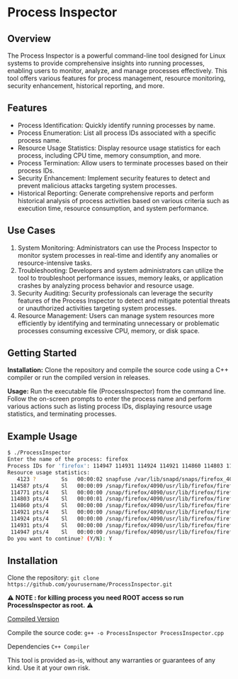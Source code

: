 # Process Inspector
## Overview
The Process Inspector is a powerful command-line tool designed for Linux systems to provide comprehensive insights into running processes, enabling users to monitor, analyze, and manage processes effectively. This tool offers various features for process management, resource monitoring, security enhancement, historical reporting, and more.

## Features
- Process Identification: Quickly identify running processes by name.
- Process Enumeration: List all process IDs associated with a specific process name.
- Resource Usage Statistics: Display resource usage statistics for each process, including CPU time, memory consumption, and more.
- Process Termination: Allow users to terminate processes based on their process IDs.
- Security Enhancement: Implement security features to detect and prevent malicious attacks targeting system processes.
- Historical Reporting: Generate comprehensive reports and perform historical analysis of process activities based on various criteria such as execution time, resource consumption, and system performance.

## Use Cases
1. System Monitoring: Administrators can use the Process Inspector to monitor system processes in real-time and identify any anomalies or resource-intensive tasks.
2. Troubleshooting: Developers and system administrators can utilize the tool to troubleshoot performance issues, memory leaks, or application crashes by analyzing process behavior and resource usage.
3. Security Auditing: Security professionals can leverage the security features of the Process Inspector to detect and mitigate potential threats or unauthorized activities targeting system processes.
4. Resource Management: Users can manage system resources more efficiently by identifying and terminating unnecessary or problematic processes consuming excessive CPU, memory, or disk space.

## Getting Started
**Installation:** Clone the repository and compile the source code using a C++ compiler or run the compiled version in releases.

**Usage:** Run the executable file (ProcessInspector) from the command line. Follow the on-screen prompts to enter the process name and perform various actions such as listing process IDs, displaying resource usage statistics, and terminating processes.

## Example Usage
```bash
$ ./ProcessInspector
Enter the name of the process: firefox
Process IDs for 'firefox': 114947 114931 114924 114921 114860 114803 114771 114587
Resource usage statistics:
   4123 ?        Ss   00:00:02 snapfuse /var/lib/snapd/snaps/firefox_4090.snap /snap/firefox/4090 -o ro,nodev,allow_other,suid
 114587 pts/4    Sl   00:00:09 /snap/firefox/4090/usr/lib/firefox/firefox
 114771 pts/4    Sl   00:00:00 /snap/firefox/4090/usr/lib/firefox/firefox -contentproc -parentBuildID 20240401184549 -prefsLen 32459 -prefMapSize 237071 -appDir /snap/firefox/4090/usr/lib/firefox/browser {422bc211-f69b-4709-8d96-8cb352e5e59e} 114587 true socket
 114803 pts/4    Sl   00:00:01 /snap/firefox/4090/usr/lib/firefox/firefox -contentproc -childID 1 -isForBrowser -prefsLen 32600 -prefMapSize 237071 -jsInitLen 234952 -parentBuildID 20240401184549 -greomni /snap/firefox/4090/usr/lib/firefox/omni.ja -appomni /snap/firefox/4090/usr/lib/firefox/browser/omni.ja -appDir /snap/firefox/4090/usr/lib/firefox/browser {fa28e358-f7a0-45cf-a75b-3758ac645251} 114587 true tab
 114860 pts/4    Sl   00:00:00 /snap/firefox/4090/usr/lib/firefox/firefox -contentproc -childID 2 -isForBrowser -prefsLen 38003 -prefMapSize 237071 -jsInitLen 234952 -parentBuildID 20240401184549 -greomni /snap/firefox/4090/usr/lib/firefox/omni.ja -appomni /snap/firefox/4090/usr/lib/firefox/browser/omni.ja -appDir /snap/firefox/4090/usr/lib/firefox/browser {83b2d5ac-ae10-447a-bee6-be42e9178c78} 114587 true tab
 114921 pts/4    Sl   00:00:00 /snap/firefox/4090/usr/lib/firefox/firefox -contentproc -parentBuildID 20240401184549 -sandboxingKind 0 -prefsLen 38003 -prefMapSize 237071 -appDir /snap/firefox/4090/usr/lib/firefox/browser {aef8af47-6baa-438a-ba9a-835b8bdbc6ce} 114587 true utility
 114924 pts/4    Sl   00:00:00 /snap/firefox/4090/usr/lib/firefox/firefox -contentproc -childID 3 -isForBrowser -prefsLen 30888 -prefMapSize 237071 -jsInitLen 234952 -parentBuildID 20240401184549 -greomni /snap/firefox/4090/usr/lib/firefox/omni.ja -appomni /snap/firefox/4090/usr/lib/firefox/browser/omni.ja -appDir /snap/firefox/4090/usr/lib/firefox/browser {3c04110f-ee28-47c2-9629-4fc66f317e37} 114587 true tab
 114931 pts/4    Sl   00:00:00 /snap/firefox/4090/usr/lib/firefox/firefox -contentproc -childID 4 -isForBrowser -prefsLen 30888 -prefMapSize 237071 -jsInitLen 234952 -parentBuildID 20240401184549 -greomni /snap/firefox/4090/usr/lib/firefox/omni.ja -appomni /snap/firefox/4090/usr/lib/firefox/browser/omni.ja -appDir /snap/firefox/4090/usr/lib/firefox/browser {e9a4f332-348b-4a78-9b4c-53c7cc51c3a6} 114587 true tab
 114947 pts/4    Sl   00:00:00 /snap/firefox/4090/usr/lib/firefox/firefox -contentproc -childID 5 -isForBrowser -prefsLen 30888 -prefMapSize 237071 -jsInitLen 234952 -parentBuildID 20240401184549 -greomni /snap/firefox/4090/usr/lib/firefox/omni.ja -appomni /snap/firefox/4090/usr/lib/firefox/browser/omni.ja -appDir /snap/firefox/4090/usr/lib/firefox/browser {7f499306-738f-4565-8d50-d84a7d24d6e8} 114587 true tab
Do you want to continue? (Y/N): Y
```
## Installation
Clone the repository:
`git clone https://github.com/yourusername/ProcessInspector.git`

⚠️ **NOTE : for killing process you need ROOT access so run ProcessInspector as root.** ⚠️

[Compiled Version](https://github.com/Symbolexe/ProcessInspector/releases/tag/ProcessInspector)

Compile the source code:
`g++ -o ProcessInspector ProcessInspector.cpp`

Dependencies
`C++ Compiler`

This tool is provided as-is, without any warranties or guarantees of any kind. Use it at your own risk.

